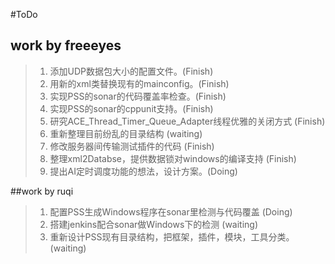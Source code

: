#ToDo

## work by freeeyes
> 1. 添加UDP数据包大小的配置文件。(Finish)
> 2. 用新的xml类替换现有的mainconfig。(Finish)
> 3. 实现PSS的sonar的代码覆盖率检查。(Finish)
> 4. 实现PSS的sonar的cppunit支持。(Finish)
> 5. 研究ACE_Thread_Timer_Queue_Adapter线程优雅的关闭方式 (Finish)
> 6. 重新整理目前纷乱的目录结构 (waiting)
> 7. 修改服务器间传输测试插件的代码 (Finish)
> 8. 整理xml2Databse，提供数据锁对windows的编译支持 (Finish)
> 9. 提出AI定时调度功能的想法，设计方案。(Doing)

##work by ruqi
> 1. 配置PSS生成Windows程序在sonar里检测与代码覆盖 (Doing)
> 2. 搭建jenkins配合sonar做Windows下的检测 (waiting)
> 3. 重新设计PSS现有目录结构，把框架，插件，模块，工具分类。 (waiting)
